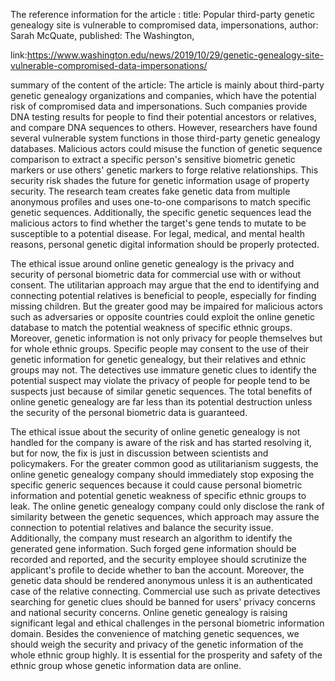 The reference information for the article :
title: Popular third-party genetic genealogy site is vulnerable to compromised data, impersonations, 
author: Sarah McQuate, 
published: The Washington, 

link:https://www.washington.edu/news/2019/10/29/genetic-genealogy-site-vulnerable-compromised-data-impersonations/

summary of the content of the article:
The article is mainly about third-party genetic genealogy organizations and companies, which have the potential risk of compromised data and impersonations. Such companies provide DNA testing results for people to find their potential ancestors or relatives, and compare DNA sequences to others. However, researchers have found several vulnerable system functions in those third-party genetic genealogy databases. Malicious actors could misuse the function of genetic sequence comparison to extract a specific person's sensitive biometric genetic markers or use others' genetic markers to forge relative relationships. This security risk shades the future for genetic information usage of property security. The research team creates fake genetic data from multiple anonymous profiles and uses one-to-one comparisons to match specific genetic sequences. Additionally, the specific genetic sequences lead the malicious actors to find whether the target's gene tends to mutate to be susceptible to a potential disease. For legal, medical, and mental health reasons, personal genetic digital information should be properly protected.

The ethical issue around online genetic genealogy is the privacy and security of personal biometric data for commercial use with or without consent. The utilitarian approach may argue that the end to identifying and connecting potential relatives is beneficial to people, especially for finding missing children. But the greater good may be impaired for malicious actors such as adversaries or opposite countries could exploit the online genetic database to match the potential weakness of specific ethnic groups. Moreover, genetic information is not only privacy for people themselves but for whole ethnic groups. Specific people may consent to the use of their genetic information for genetic genealogy, but their relatives and ethnic groups may not. The detectives use immature genetic clues to identify the potential suspect may violate the privacy of people for people tend to be suspects just because of similar genetic sequences. The total benefits of online genetic genealogy are far less than its potential destruction unless the security of the personal biometric data is guaranteed.

The ethical issue about the security of online genetic genealogy is not handled for the company is aware of the risk and has started resolving it, but for now, the fix is just in discussion between scientists and policymakers. For the greater common good as utilitarianism suggests, the online genetic genealogy company should immediately stop exposing the specific generic sequences because it could cause personal biometric information and potential genetic weakness of specific ethnic groups to leak. The online genetic genealogy company could only disclose the rank of similarity between the genetic sequences, which approach may assure the connection to potential relatives and balance the security issue. Additionally, the company must research an algorithm to identify the generated gene information. Such forged gene information should be recorded and reported, and the security employee should scrutinize the applicant's profile to decide whether to ban the account. Moreover, the genetic data should be rendered anonymous unless it is an authenticated case of the relative connecting. Commercial use such as private detectives searching for genetic clues should be banned for users' privacy concerns and national security concerns. Online genetic genealogy is raising significant legal and ethical challenges in the personal biometric information domain. Besides the convenience of matching genetic sequences, we should weigh the security and privacy of the genetic information of the whole ethnic group highly. It is essential for the prosperity and safety of the ethnic group whose genetic information data are online.
